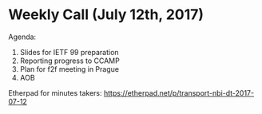 # Weekly Call (July 12th, 2017)

Agenda:
1) Slides for IETF 99 preparation
2) Reporting progress to CCAMP
3) Plan for f2f meeting in Prague
4) AOB

Etherpad for minutes takers: https://etherpad.net/p/transport-nbi-dt-2017-07-12
